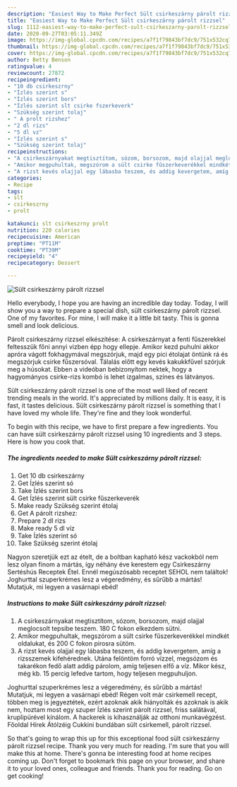```yaml
---
description: "Easiest Way to Make Perfect Sült csirkeszárny párolt rizzsel"
title: "Easiest Way to Make Perfect Sült csirkeszárny párolt rizzsel"
slug: 1112-easiest-way-to-make-perfect-sult-csirkeszarny-parolt-rizzsel
date: 2020-09-27T03:05:11.349Z
image: https://img-global.cpcdn.com/recipes/a7f1f79843bf7dc9/751x532cq70/sult-csirkeszarny-parolt-rizzsel-recept-foto.jpg
thumbnail: https://img-global.cpcdn.com/recipes/a7f1f79843bf7dc9/751x532cq70/sult-csirkeszarny-parolt-rizzsel-recept-foto.jpg
cover: https://img-global.cpcdn.com/recipes/a7f1f79843bf7dc9/751x532cq70/sult-csirkeszarny-parolt-rizzsel-recept-foto.jpg
author: Betty Benson
ratingvalue: 4
reviewcount: 27872
recipeingredient:
- "10 db csirkeszrny"
- "Ízlés szerint s"
- "Ízlés szerint bors"
- "Ízlés szerint slt csirke fszerkeverk"
- "Szükség szerint tolaj"
- " A prolt rizshez"
- "2 dl rizs"
- "5 dl vz"
- "Ízlés szerint s"
- "Szükség szerint tolaj"
recipeinstructions:
- "A csirkeszárnyakat megtisztítom, sózom, borsozom, majd olajjal meglocsolt tepsibe teszem. 180 C fokon elkezdem sütni."
- "Amikor megpuhultak, megszórom a sült csirke fűszerkeverékkel mindkét oldalukat, és 200 C fokon pirosra sütöm."
- "A rizst kevés olajjal egy lábasba teszem, és addig kevergetem, amíg a rizsszemek kifehérednek. Utána felöntöm forró vízzel, megsózom és takarékon fedő alatt addig párolom, amíg teljesen elfő a víz. Mikor kész, még kb. 15 percig lefedve tartom, hogy teljesen megpuhuljon."
categories:
- Recipe
tags:
- slt
- csirkeszrny
- prolt

katakunci: slt csirkeszrny prolt 
nutrition: 220 calories
recipecuisine: American
preptime: "PT11M"
cooktime: "PT39M"
recipeyield: "4"
recipecategory: Dessert

---
```



![Sült csirkeszárny párolt rizzsel](https://img-global.cpcdn.com/recipes/a7f1f79843bf7dc9/751x532cq70/sult-csirkeszarny-parolt-rizzsel-recept-foto.jpg)

Hello everybody, I hope you are having an incredible day today. Today, I will show you a way to prepare a special dish, sült csirkeszárny párolt rizzsel. One of my favorites. For mine, I will make it a little bit tasty. This is gonna smell and look delicious.

Párolt csirkeszárny rizzsel elkészítése: A csirkeszárnyat a fenti fűszerekkel feltesszük főni annyi vizben épp hogy ellepje. Amikor kezd puhulni akkor apróra vágott fokhagymával megszórjuk, majd egy pici étolajat öntünk rá és megszórjuk csirke fűszersóval. Tálalás előtt egy kevés kakukkfűvel szórjuk meg a húsokat. Ebben a videóban bebizonyítom nektek, hogy a hagyományos csirke-rizs kombó is lehet izgalmas, színes és látványos.

Sült csirkeszárny párolt rizzsel is one of the most well liked of recent trending meals in the world. It's appreciated by millions daily. It is easy, it is fast, it tastes delicious. Sült csirkeszárny párolt rizzsel is something that I have loved my whole life. They're fine and they look wonderful.


To begin with this recipe, we have to first prepare a few ingredients. You can have sült csirkeszárny párolt rizzsel using 10 ingredients and 3 steps. Here is how you cook that.

<!--inarticleads1-->

##### The ingredients needed to make Sült csirkeszárny párolt rizzsel:

1. Get 10 db csirkeszárny
1. Get Ízlés szerint só
1. Take Ízlés szerint bors
1. Get Ízlés szerint sült csirke fűszerkeverék
1. Make ready Szükség szerint étolaj
1. Get  A párolt rizshez:
1. Prepare 2 dl rizs
1. Make ready 5 dl víz
1. Take Ízlés szerint só
1. Take Szükség szerint étolaj


Nagyon szeretjük ezt az ételt, de a boltban kapható kész vackokból nem lesz olyan finom a mártás, így néhány éve kerestem egy Csirkeszárny Sertéshús Receptek Étel. Ennél megúszósabb receptet SEHOL nem találtok! Joghurttal szuperkrémes lesz a végeredmény, és sűrűbb a mártás! Mutatjuk, mi legyen a vasárnapi ebéd! 

<!--inarticleads2-->

##### Instructions to make Sült csirkeszárny párolt rizzsel:

1. A csirkeszárnyakat megtisztítom, sózom, borsozom, majd olajjal meglocsolt tepsibe teszem. 180 C fokon elkezdem sütni.
1. Amikor megpuhultak, megszórom a sült csirke fűszerkeverékkel mindkét oldalukat, és 200 C fokon pirosra sütöm.
1. A rizst kevés olajjal egy lábasba teszem, és addig kevergetem, amíg a rizsszemek kifehérednek. Utána felöntöm forró vízzel, megsózom és takarékon fedő alatt addig párolom, amíg teljesen elfő a víz. Mikor kész, még kb. 15 percig lefedve tartom, hogy teljesen megpuhuljon.


Joghurttal szuperkrémes lesz a végeredmény, és sűrűbb a mártás! Mutatjuk, mi legyen a vasárnapi ebéd! Régen volt már csirkemell recept, többen meg is jegyeztétek, ezért azoknak akik hiányolták és azoknak is akik nem, hoztam most egy szuper Ízlés szerint párolt rizzsel, friss salátával, kruplipürével kínálom. A hackerek is kihasználják az otthoni munkavégzést. Főoldal Hírek Átólzéig Cukkini bundában sült csirkemell, párolt rizzsel. 

So that's going to wrap this up for this exceptional food sült csirkeszárny párolt rizzsel recipe. Thank you very much for reading. I'm sure that you will make this at home. There's gonna be interesting food at home recipes coming up. Don't forget to bookmark this page on your browser, and share it to your loved ones, colleague and friends. Thank you for reading. Go on get cooking!

